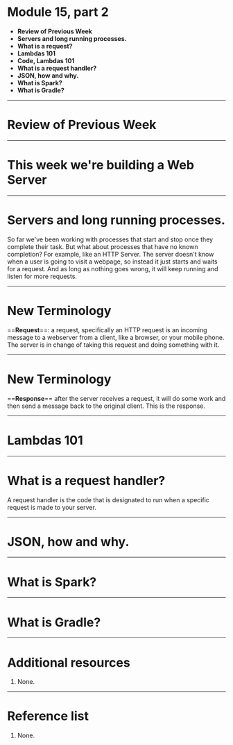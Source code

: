<!--
$theme: default
page_number: true
footer: Java Class - Module 15, part 2
-->

# Module 15, part 2

- **Review of Previous Week**
- **Servers and long running processes.**
- **What is a request?**
- **Lambdas 101**
- **Code, Lambdas 101**
- **What is a request handler?**
- **JSON, how and why.**
- **What is Spark?**
- **What is Gradle?**

-----------------------------------------------------------------------------

# Review of Previous Week

-----------------------------------------------------------------------------

# This week we're building a Web Server

-----------------------------------------------------------------------------

# Servers and long running processes.

So far we've been working with processes that start and stop once they complete their task. But what about processes that have no known completion? For example, like an HTTP Server. The server doesn't know when a user is going to visit a webpage, so instead it just starts and waits for a request. And as long as nothing goes wrong, it will keep running and listen for more requests.

-----------------------------------------------------------------------------

# New Terminology

==**Request**==: a request, specifically an HTTP request is an incoming message to a webserver from a client, like a browser, or your mobile phone. The server is in change of taking this request and doing something with it.

-----------------------------------------------------------------------------

# New Terminology

==**Response**== after the server receives a request, it will do some work and then send a message back to the original client. This is the response.

-----------------------------------------------------------------------------

# Lambdas 101

-----------------------------------------------------------------------------

# What is a request handler?

A request handler is the code that is designated to run when a specific request is made to your server.

-----------------------------------------------------------------------------

# JSON, how and why.

-----------------------------------------------------------------------------

# What is Spark?

-----------------------------------------------------------------------------

# What is Gradle?

-----------------------------------------------------------------------------

# Additional resources

1. None.

-----------------------------------------------------------------------------

# Reference list

1. None.
